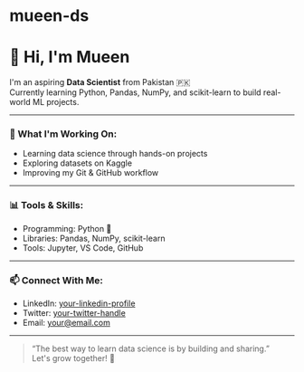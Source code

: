# mueen-ds
# 👋 Hi, I'm Mueen

I'm an aspiring **Data Scientist** from Pakistan 🇵🇰  
Currently learning Python, Pandas, NumPy, and scikit-learn to build real-world ML projects.

---

### 🚀 What I'm Working On:
- Learning data science through hands-on projects
- Exploring datasets on Kaggle
- Improving my Git & GitHub workflow

---

### 📊 Tools & Skills:
- Programming: Python 🐍
- Libraries: Pandas, NumPy, scikit-learn
- Tools: Jupyter, VS Code, GitHub

---

### 📫 Connect With Me:
- LinkedIn: [your-linkedin-profile](#)
- Twitter: [your-twitter-handle](#)
- Email: your@email.com

---

> “The best way to learn data science is by building and sharing.”  
Let's grow together! 🤝
